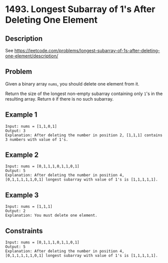 # 1493. Longest Subarray of 1's After Deleting One Element

## Description
See https://leetcode.com/problems/longest-subarray-of-1s-after-deleting-one-element/description/

## Problem
Given a binary array `nums`, you should delete one element from it.

Return the size of the longest non-empty subarray containing only `1`'s in the resulting array. Return `0` if there is no such subarray.

## Example 1

```
Input: nums = [1,1,0,1]
Output: 3
Explanation: After deleting the number in position 2, [1,1,1] contains 3 numbers with value of 1's.
```

## Example 2

```
Input: nums = [0,1,1,1,0,1,1,0,1]
Output: 5
Explanation: After deleting the number in position 4, [0,1,1,1,1,1,0,1] longest subarray with value of 1's is [1,1,1,1,1].
```

## Example 3

```
Input: nums = [1,1,1]
Output: 2
Explanation: You must delete one element.
```

## Constraints

```
Input: nums = [0,1,1,1,0,1,1,0,1]
Output: 5
Explanation: After deleting the number in position 4, [0,1,1,1,1,1,0,1] longest subarray with value of 1's is [1,1,1,1,1].
```